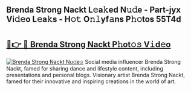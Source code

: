 ## Brenda Strong Nackt L𝚎a𝚔ed N𝚞𝚍e - Part-jyx Vi𝚍𝚎o L𝚎a𝚔s - H𝚘𝚝 O𝚗𝚕yf𝚊ns P𝚑𝚘tos 55T4d

# <h2><a href="http://kfes8ff.oniu.top/?m=Brenda+Strong+Nackt">🔗👉 🔴 Brenda Strong Nackt P𝚑ot𝚘𝚜 V𝚒d𝚎o</a></h2>

[![Brenda Strong Nackt Nu𝚍e𝚜](https://i.imgur.com/0qMVB7G.gif)](http://kfes8ff.oniu.top/?m=Brenda+Strong+Nackt)
Social media influencer Brenda Strong Nackt, famed for sharing dance and lifestyle content, including presentations and personal blogs. Visionary artist Brenda Strong Nackt, famed for their innovative and inspiring creations in the world of art.  
